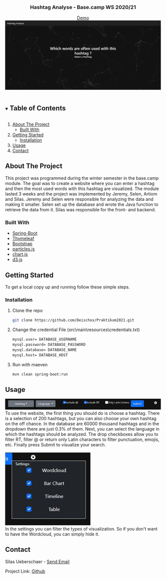 <!-- PROJECT LOGO -->
<br />
<p align="center">
  <h3 align="center">Hashtag Analyse - Base.camp WS 2020/21</h3>
  <div align="center"><a style="text-align:center;display:block;" href="http://basecamp-demos.informatik.uni-hamburg.de:8080/hashtag-analyse-1/dashboard"> Demo </a></div>
  <img src="https://github.com/Deischox/Praktikum2021/blob/master/src/main/resources/images/header.JPG">
</p>



<!-- TABLE OF CONTENTS -->
<details open="open">
  <summary><h2 style="display: inline-block">Table of Contents</h2></summary>
  <ol>
    <li>
      <a href="#about-the-project">About The Project</a>
      <ul>
        <li><a href="#built-with">Built With</a></li>
      </ul>
    </li>
    <li>
      <a href="#getting-started">Getting Started</a>
      <ul>
        <li><a href="#installation">Installation</a></li>
      </ul>
    </li>
    <li><a href="#usage">Usage</a></li>
    <li><a href="#contact">Contact</a></li>
  </ol>
</details>



<!-- ABOUT THE PROJECT -->
## About The Project

This project was programmed during the winter semester in the base.camp module. The goal was to create a website where you can enter a hashtag and then the most used words with this hashtag are visualized. The module lasted 3 weeks and the project was implemented by Jeremy, Selen, Artiom and Silas. Jeremy and Selen were responsible for analyzing the data and making it smaller. Selen set up the database and wrote the Java function to retrieve the data from it. Silas was responsible for the front- and backend.

### Built With

* [Spring-Boot](https://spring.io/projects/spring-boot)
* [Thymeleaf](https://www.thymeleaf.org/)
* [Bootstrap](https://getbootstrap.com/docs/5.0/getting-started/introduction/)
* [particles.js](https://vincentgarreau.com/particles.js/)
* [chart.js](https://www.chartjs.org/)
* [d3.js](https://d3js.org/)



<!-- GETTING STARTED -->
## Getting Started

To get a local copy up and running follow these simple steps.

### Installation

1. Clone the repo
   ```sh
   git clone https://github.com/Deischox/Praktikum2021.git
   ```
2. Change the credential File (src\main\resources\credentials.txt)
   ```sh
   mysql.user= DATABASE_USERNAME
   mysql.password= DATABASE_PASSWORD
   mysql.database= DATABASE_NAME
   mysql.host= DATABASE_HOST
   ```
3. Run with maeven
   ```sh
   mvn clean spring-boot:run
   ```



<!-- USAGE EXAMPLES -->
## Usage

<img src="https://github.com/Deischox/Praktikum2021/blob/master/src/main/resources/images/settings.JPG">
</br>
To use the website, the first thing you should do is choose a hashtag. There is a selection of 200 hashtags, but you can also choose your own hashtag on the off chance. In the database are 60000 thousand hashtags and in the dropdown there are just 0.3% of them. Next, you can select the language in which the hashtags should be analyzed. The drop checkboxes allow you to filter RT, filter @ or return only Latin characters to filter punctuation, emojis, etc. Finally press Submit to visualize your search.
</br>
</br>
<img src="https://github.com/Deischox/Praktikum2021/blob/master/src/main/resources/images/settingstab.JPG">
</br>
In the settings you can filter the types of visualization. So if you don't want to have the Wordcloud, you can simply hide it.

<!-- CONTACT -->
## Contact

Silas Ueberschaer - <a href= "mailto:silas.ueberschaer@gmx.de">Send Email</a>


Project Link: [Github](https://github.com/Deischox/Praktikum2021)


